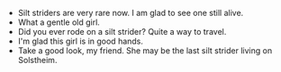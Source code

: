 - Silt striders are very rare now. I am glad to see one still alive.
- What a gentle old girl.
- Did you ever rode on a silt strider? Quite a way to travel.
- I'm glad this girl is in good hands.
- Take a good look, my friend. She may be the last silt strider living on Solstheim.
